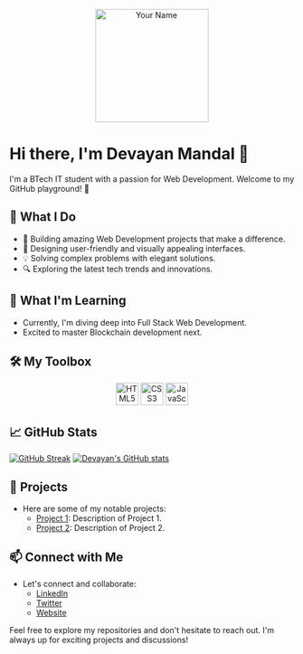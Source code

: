 

<!--
**devayanm/devayanm** is a ✨ _special_ ✨ repository because its `README.md` (this file) appears on your GitHub profile.

Here are some ideas to get you started:

- 🔭 I’m currently working on ...
- 🌱 I’m currently learning ...
- 👯 I’m looking to collaborate on ...
- 🤔 I’m looking for help with ...
- 💬 Ask me about ...
- 📫 How to reach me: ...
- 😄 Pronouns: ...
- ⚡ Fun fact: ...
-->
<!-- Header -->
<p align="center">
  <img src="your-profile-image-url.jpg" alt="Your Name" width="200"/>
</p>

# Hi there, I'm Devayan Mandal 👋

<!-- Introduction -->
I'm a BTech IT student with a passion for Web Development. Welcome to my GitHub playground! 🚀

## 🌟 What I Do
- 🚀 Building amazing Web Development projects that make a difference.
- 🎨 Designing user-friendly and visually appealing interfaces.
- 💡 Solving complex problems with elegant solutions.
- 🔍 Exploring the latest tech trends and innovations.

## 🌱 What I'm Learning
- Currently, I'm diving deep into Full Stack Web Development.
- Excited to master Blockchain development next.

## 🛠️ My Toolbox
<p align="center">
  <img src="icons/html5.png" alt="HTML5" width="40"/>
  <img src="icons/css3.png" alt="CSS3" width="40"/>
  <img src="icons/javascript.png" alt="JavaScript" width="40"/>
  <!-- Add more icons for the technologies you use -->
</p>

## 📈 GitHub Stats

[![GitHub Streak](https://streak-stats.demolab.com/?user=devayanm)](https://git.io/streak-stats)
[![Devayan's GitHub stats](https://github-readme-stats.vercel.app/api?username=devayanm)](https://github.com/anuraghazra/github-readme-stats)


## 🚀 Projects
- Here are some of my notable projects:
  - [Project 1](link-to-project-1): Description of Project 1.
  - [Project 2](link-to-project-2): Description of Project 2.


## 📫 Connect with Me
- Let's connect and collaborate:
  - [LinkedIn](https://www.linkedin.com/in/your-profile/)
  - [Twitter](https://twitter.com/your-handle)
  - [Website](https://yourwebsite.com)

Feel free to explore my repositories and don't hesitate to reach out. I'm always up for exciting projects and discussions!

